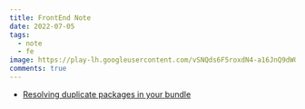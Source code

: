 ```yaml
---
title: FrontEnd Note
date: 2022-07-05
tags:
  - note
  - fe
image: https://play-lh.googleusercontent.com/vSNQds6F5roxdN4-a16JnQ9dWQVSZZ8OH4-iMAcNLaFQd3ItZWU8rOPOql4Ew5Hh1esX=w480-h960-rw
comments: true
---
```

* [Resolving duplicate packages in your bundle](https://github.com/darrenscerri/duplicate-package-checker-webpack-plugin#resolving-duplicate-packages-in-your-bundle)